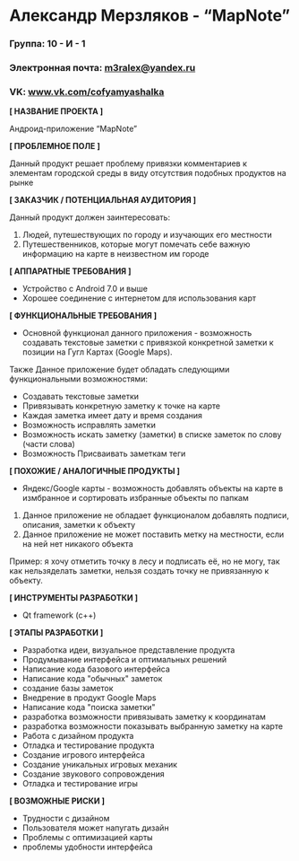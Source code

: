 # Александр Мерзляков - “MapNote”
### Группа: 10 - И - 1
### Электронная почта: m3ralex@yandex.ru
### VK: www.vk.com/cofyamyashalka

**[ НАЗВАНИЕ ПРОЕКТА ]**

Андроид-приложение “MapNote”



**[ ПРОБЛЕМНОЕ ПОЛЕ ]**

Данный продукт решает проблему привязки комментариев к элементам городской среды в виду отсутствия подобных продуктов на рынке

 

**[ ЗАКАЗЧИК / ПОТЕНЦИАЛЬНАЯ АУДИТОРИЯ ]**

Данный продукт должен заинтересовать: 
1) Людей, путешествующих по городу и изучающих его местности
2) Путешественников, которые могут помечать себе важную информацию на карте в неизвестном им городе

**[ АППАРАТНЫЕ ТРЕБОВАНИЯ ]** 


* Устройство с Android 7.0 и выше
* Хорошее соединение с интернетом для использования карт


**[ ФУНКЦИОНАЛЬНЫЕ ТРЕБОВАНИЯ ]**
* Основной функционал данного приложения - возможность создавать текстовые заметки с привязкой конкретной заметки к позиции на Гугл Картах (Google Maps).


Также Данное приложение будет обладать следующими функциональными возможностями:
*	Создавать текстовые заметки
*	Привязывать конкретную заметку к точке на карте
* Каждая заметка имеет дату и время создания
* Возможность исправлять заметки 
* Возможность искать заметку (заметки) в списке заметок по слову (части слова)
* Возможность Присваивать заметкам теги 

**[ ПОХОЖИЕ / АНАЛОГИЧНЫЕ ПРОДУКТЫ ]**
* Яндекс/Google карты - возможность добавлять объекты на карте в измбранное и сортировать избранные объекты по папкам
1) Данное приложение не обладает функционалом добавлять подписи, описания, заметки к объекту
2) Данное приложение не может поставить метку на местности, если на ней нет никакого объекта 

 Пример: я хочу отметить точку в лесу и подписать её, но не могу, так как нельзяделать заметки, нельзя создать точку не привязанную к объекту.



**[ ИНСТРУМЕНТЫ РАЗРАБОТКИ ]**

 * Qt framework (с++)
 


**[ ЭТАПЫ РАЗРАБОТКИ ]**

 * Разработка идеи, визуальное представление продукта 
 * Продумывание интерфейса и оптимальных решений 
 * Написание кода базового интерфейса
 * Написание кода "обычных" заметок
 * создание базы заметок
 * Внедрение в продукт Google Maps
 * Написание кода "поиска заметки"
 * разработка возможности привязывать заметку к координатам
 * разработка возможности показывать выбранную заметку на карте
 * Работа с дизайном продукта 
 * Отладка и тестирование продукта
 * Создание игрового интерфейса
 * Создание уникальных игровых механик
 * Создание звукового сопровождения
 * Отладка и тестирование игры

**[ ВОЗМОЖНЫЕ РИСКИ ]**

*	Трудности с дизайном 
*	Пользователя может напугать дизайн
* Проблемы с оптимизацией карты
* проблемы удобности интерфейса
